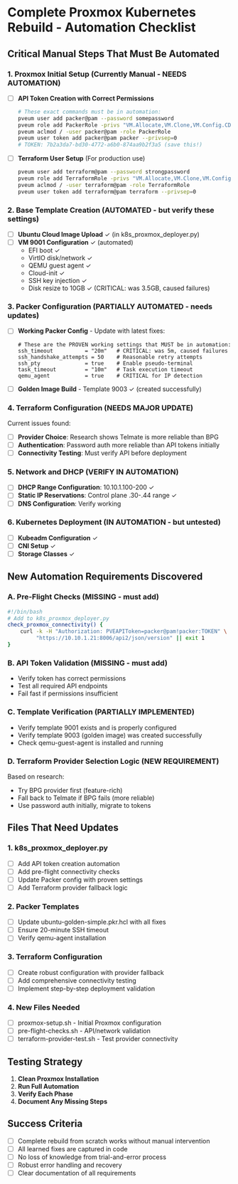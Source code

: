 # Complete Proxmox Kubernetes Rebuild - Automation Checklist

## Critical Manual Steps That Must Be Automated

### 1. Proxmox Initial Setup (Currently Manual - NEEDS AUTOMATION)
- [ ] **API Token Creation with Correct Permissions**
  ```bash
  # These exact commands must be in automation:
  pveum user add packer@pam --password somepassword
  pveum role add PackerRole -privs "VM.Allocate,VM.Clone,VM.Config.CDROM,VM.Config.CPU,VM.Config.Disk,VM.Config.HWType,VM.Config.Memory,VM.Config.Network,VM.Config.Options,VM.Monitor,VM.Audit,VM.PowerMgmt,VM.GuestAgent.Audit,VM.GuestAgent.Unrestricted,Datastore.AllocateSpace,Datastore.Audit,Pool.Allocate"
  pveum aclmod / -user packer@pam -role PackerRole
  pveum user token add packer@pam packer --privsep=0
  # TOKEN: 7b2a3da7-bd30-4772-a6b0-874aa9b2f3a5 (save this!)
  ```

- [ ] **Terraform User Setup** (For production use)
  ```bash
  pveum user add terraform@pam --password strongpassword
  pveum role add TerraformRole -privs "VM.Allocate,VM.Clone,VM.Config.CDROM,VM.Config.CPU,VM.Config.Disk,VM.Config.HWType,VM.Config.Memory,VM.Config.Network,VM.Config.Options,VM.Monitor,VM.Audit,VM.PowerMgmt,Datastore.AllocateSpace,Datastore.Audit,Pool.Allocate"
  pveum aclmod / -user terraform@pam -role TerraformRole
  pveum user token add terraform@pam terraform --privsep=0
  ```

### 2. Base Template Creation (AUTOMATED - but verify these settings)
- [ ] **Ubuntu Cloud Image Upload** ✓ (in k8s_proxmox_deployer.py)
- [ ] **VM 9001 Configuration** ✓ (automated)
  - EFI boot ✓
  - VirtIO disk/network ✓
  - QEMU guest agent ✓
  - Cloud-init ✓
  - SSH key injection ✓
  - Disk resize to 10GB ✓ (CRITICAL: was 3.5GB, caused failures)

### 3. Packer Configuration (PARTIALLY AUTOMATED - needs updates)
- [ ] **Working Packer Config** - Update with latest fixes:
  ```hcl
  # These are the PROVEN working settings that MUST be in automation:
  ssh_timeout          = "20m"   # CRITICAL: was 5m, caused failures
  ssh_handshake_attempts = 50    # Reasonable retry attempts
  ssh_pty              = true    # Enable pseudo-terminal
  task_timeout         = "10m"   # Task execution timeout
  qemu_agent           = true    # CRITICAL for IP detection
  ```
- [ ] **Golden Image Build** - Template 9003 ✓ (created successfully)

### 4. Terraform Configuration (NEEDS MAJOR UPDATE)
Current issues found:
- [ ] **Provider Choice**: Research shows Telmate is more reliable than BPG
- [ ] **Authentication**: Password auth more reliable than API tokens initially
- [ ] **Connectivity Testing**: Must verify API before deployment

### 5. Network and DHCP (VERIFY IN AUTOMATION)
- [ ] **DHCP Range Configuration**: 10.10.1.100-200 ✓
- [ ] **Static IP Reservations**: Control plane .30-.44 range ✓
- [ ] **DNS Configuration**: Verify working

### 6. Kubernetes Deployment (IN AUTOMATION - but untested)
- [ ] **Kubeadm Configuration** ✓
- [ ] **CNI Setup** ✓ 
- [ ] **Storage Classes** ✓

## New Automation Requirements Discovered

### A. Pre-Flight Checks (MISSING - must add)
```bash
#!/bin/bash
# Add to k8s_proxmox_deployer.py
check_proxmox_connectivity() {
    curl -k -H "Authorization: PVEAPIToken=packer@pam!packer:TOKEN" \
         "https://10.10.1.21:8006/api2/json/version" || exit 1
}
```

### B. API Token Validation (MISSING - must add)
- Verify token has correct permissions
- Test all required API endpoints
- Fail fast if permissions insufficient

### C. Template Verification (PARTIALLY IMPLEMENTED)
- Verify template 9001 exists and is properly configured
- Verify template 9003 (golden image) was created successfully
- Check qemu-guest-agent is installed and running

### D. Terraform Provider Selection Logic (NEW REQUIREMENT)
Based on research:
- Try BPG provider first (feature-rich)
- Fall back to Telmate if BPG fails (more reliable)
- Use password auth initially, migrate to tokens

## Files That Need Updates

### 1. k8s_proxmox_deployer.py
- [ ] Add API token creation automation
- [ ] Add pre-flight connectivity checks
- [ ] Update Packer config with proven settings
- [ ] Add Terraform provider fallback logic

### 2. Packer Templates
- [ ] Update ubuntu-golden-simple.pkr.hcl with all fixes
- [ ] Ensure 20-minute SSH timeout
- [ ] Verify qemu-agent installation

### 3. Terraform Configuration
- [ ] Create robust configuration with provider fallback
- [ ] Add comprehensive connectivity testing
- [ ] Implement step-by-step deployment validation

### 4. New Files Needed
- [ ] proxmox-setup.sh - Initial Proxmox configuration
- [ ] pre-flight-checks.sh - API/network validation
- [ ] terraform-provider-test.sh - Test provider connectivity

## Testing Strategy
1. **Clean Proxmox Installation**
2. **Run Full Automation**
3. **Verify Each Phase**
4. **Document Any Missing Steps**

## Success Criteria
- [ ] Complete rebuild from scratch works without manual intervention
- [ ] All learned fixes are captured in code
- [ ] No loss of knowledge from trial-and-error process
- [ ] Robust error handling and recovery
- [ ] Clear documentation of all requirements